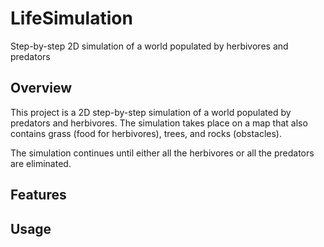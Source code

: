 # LifeSimulation
Step-by-step 2D simulation of a world populated by herbivores and predators
## Overview

This project is a 2D step-by-step simulation of a world populated by predators and herbivores.
The simulation takes place on a map that also contains grass (food for herbivores), trees, and rocks (obstacles).

[//]: # (The predators hunt the herbivores, while the herbivores search for grass to eat and avoid predators.)
The simulation continues until either all the herbivores or all the predators are eliminated.

## Features

[//]: # (The project includes an implementation of the BFS algorithm to find the shortest path between two points on the map.)

## Usage

[//]: # (To use this project, simply compile and run the .jar file.)

